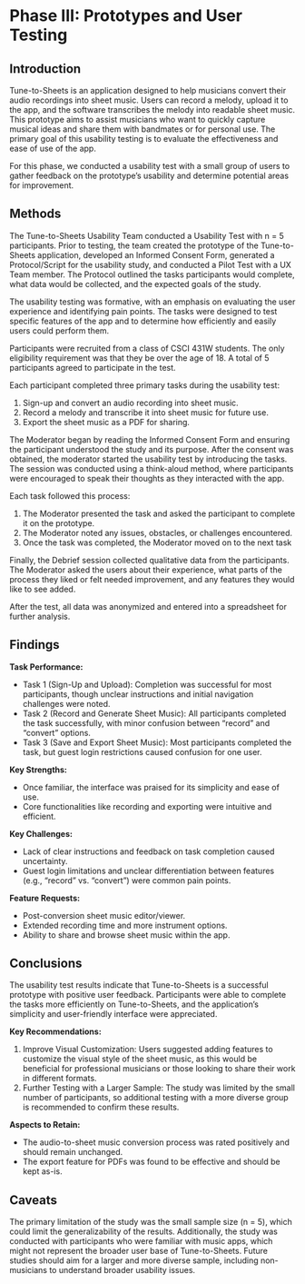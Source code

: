 # Phase III: Prototypes and User Testing

## Introduction

Tune-to-Sheets is an application designed to help musicians convert their audio recordings into sheet music. Users can record a melody, upload it to the app, and the software transcribes the melody into readable sheet music. This prototype aims to assist musicians who want to quickly capture musical ideas and share them with bandmates or for personal use. The primary goal of this usability testing is to evaluate the effectiveness and ease of use of the app.

For this phase, we conducted a usability test with a small group of users to gather feedback on the prototype’s usability and determine potential areas for improvement.

## Methods

The Tune-to-Sheets Usability Team conducted a Usability Test with n = 5 participants. Prior to testing, the team created the prototype of the Tune-to-Sheets application, developed an Informed Consent Form, generated a Protocol/Script for the usability study, and conducted a Pilot Test with a UX Team member. The Protocol outlined the tasks participants would complete, what data would be collected, and the expected goals of the study.

The usability testing was formative, with an emphasis on evaluating the user experience and identifying pain points. The tasks were designed to test specific features of the app and to determine how efficiently and easily users could perform them.

Participants were recruited from a class of CSCI 431W students. The only eligibility requirement was that they be over the age of 18. A total of 5 participants agreed to participate in the test.

Each participant completed three primary tasks during the usability test:
1. Sign-up and convert an audio recording into sheet music.
2. Record a melody and transcribe it into sheet music for future use.
3. Export the sheet music as a PDF for sharing.

The Moderator began by reading the Informed Consent Form and ensuring the participant understood the study and its purpose. After the consent was obtained, the moderator started the usability test by introducing the tasks. The session was conducted using a think-aloud method, where participants were encouraged to speak their thoughts as they interacted with the app.

Each task followed this process:
1. The Moderator presented the task and asked the participant to complete it on the prototype.
2. The Moderator noted any issues, obstacles, or challenges encountered.
3. Once the task was completed, the Moderator moved on to the next task

Finally, the Debrief session collected qualitative data from the participants. The Moderator asked the users about their experience, what parts of the process they liked or felt needed improvement, and any features they would like to see added.

After the test, all data was anonymized and entered into a spreadsheet for further analysis.

## Findings

**Task Performance:**
* Task 1 (Sign-Up and Upload): Completion was successful for most participants, though unclear instructions and initial navigation challenges were noted.
* Task 2 (Record and Generate Sheet Music): All participants completed the task successfully, with minor confusion between “record” and “convert” options.
* Task 3 (Save and Export Sheet Music): Most participants completed the task, but guest login restrictions caused confusion for one user.

**Key Strengths:**
* Once familiar, the interface was praised for its simplicity and ease of use.
* Core functionalities like recording and exporting were intuitive and efficient.

**Key Challenges:**
* Lack of clear instructions and feedback on task completion caused uncertainty.
* Guest login limitations and unclear differentiation between features (e.g., “record” vs. “convert”) were common pain points.

**Feature Requests:**
* Post-conversion sheet music editor/viewer.
* Extended recording time and more instrument options.
* Ability to share and browse sheet music within the app.

## Conclusions

The usability test results indicate that Tune-to-Sheets is a successful prototype with positive user feedback. Participants were able to complete the tasks more efficiently on Tune-to-Sheets, and the application’s simplicity and user-friendly interface were appreciated.

**Key Recommendations:**
1. Improve Visual Customization: Users suggested adding features to customize the visual style of the sheet music, as this would be beneficial for professional musicians or those looking to share their work in different formats.
2. Further Testing with a Larger Sample: The study was limited by the small number of participants, so additional testing with a more diverse group is recommended to confirm these results.

**Aspects to Retain:**
* The audio-to-sheet music conversion process was rated positively and should remain unchanged.
* The export feature for PDFs was found to be effective and should be kept as-is.

## Caveats

The primary limitation of the study was the small sample size (n = 5), which could limit the generalizability of the results. Additionally, the study was conducted with participants who were familiar with music apps, which might not represent the broader user base of Tune-to-Sheets. Future studies should aim for a larger and more diverse sample, including non-musicians to understand broader usability issues.
